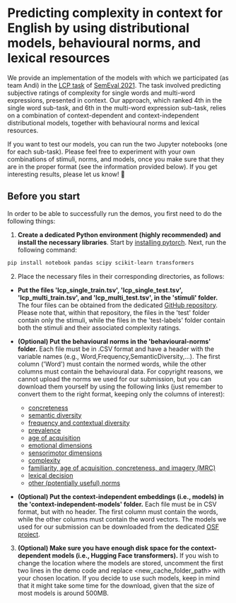 # Predicting complexity in context for English by using distributional models, behavioural norms, and lexical resources

We provide an implementation of the models with which we participated (as team Andi) in the [LCP task](https://sites.google.com/view/lcpsharedtask2021/) of [SemEval 2021](https://semeval.github.io/SemEval2021/). The task involved predicting subjective ratings of complexity for single words and multi-word expressions, presented in context. Our approach, which ranked 4th in the single word sub-task, and 6th in the multi-word expression sub-task, relies on a combination of context-dependent and context-independent distributional models, together with behavioural norms and lexical resources.

If you want to test our models, you can run the two Jupyter notebooks (one for each sub-task). Please feel free to experiment with your own combinations of stimuli, norms, and models, once you make sure that they are in the proper format (see the information provided below). If you get interesting results, please let us know! 🙂  

## Before you start
  
In order to be able to successfully run the demos, you first need to do the following things:

1) **Create a dedicated Python environment (highly recommended) and install the necessary libraries**. Start by [installing pytorch](https://pytorch.org/get-started/locally/). Next, run the following command:

```bash
pip install notebook pandas scipy scikit-learn transformers
```

2) Place the necessary files in their corresponding directories, as follows:

* **Put the files 'lcp_single_train.tsv', 'lcp_single_test.tsv', 'lcp_multi_train.tsv', and 'lcp_multi_test.tsv', in the 'stimuli' folder.** The four files can be obtained from the dedicated [GitHub repository](https://github.com/MMU-TDMLab/CompLex). Please note that, within that repository, the files in the 'test' folder contain only the stimuli, while the files in the 'test-labels' folder contain both the stimuli and their associated complexity ratings.  

* **(Optional) Put the behavioural norms in the 'behavioural-norms' folder.** Each file must be in .CSV format and have a header with the variable names (e.g., Word,Frequency,SemanticDiversity,...). The first column ('Word') must contain the normed words, while the other columns must contain the behavioural data. For copyright reasons, we cannot upload the norms we used for our submission, but you can download them yourself by using the following links (just remember to convert them to the right format, keeping only the columns of interest):
    * [concreteness](http://crr.ugent.be/papers/Concreteness_ratings_Brysbaert_et_al_BRM.txt)
    * [semantic diversity](https://static-content.springer.com/esm/art%3A10.3758%2Fs13428-012-0278-x/MediaObjects/13428_2012_278_MOESM1_ESM.xlsx)  
    * [frequency and contextual diversity](http://crr.ugent.be/papers/SUBTLEX-UK.xlsx)    
    * [prevalence](https://static-content.springer.com/esm/art%3A10.3758%2Fs13428-018-1077-9/MediaObjects/13428_2018_1077_MOESM2_ESM.xlsx)
    * [age of acquisition](http://crr.ugent.be/papers/AoA_ratings_Kuperman_et_al_BRM.zip)
    * [emotional dimensions](https://saifmohammad.com/WebDocs/VAD/NRC-VAD-Lexicon-Aug2018Release.zip)
    * [sensorimotor dimensions](https://osf.io/48wsc/download)
    * [complexity](https://raw.githubusercontent.com/mounicam/lexical_simplification/master/word_complexity_lexicon/lexicon.tsv)
    * [familiarity, age of acquisition, concreteness, and imagery (MRC)](http://ghpaetzold.github.io/data/BootstrappedMRC.zip)
    * [lexical decision](https://static-content.springer.com/esm/art%3A10.3758%2Fs13428-011-0118-4/MediaObjects/13428_2011_118_MOESM1_ESM.zip)
    * [other (potentially useful) norms](http://crr.ugent.be/programs-data/megastudy-data-available) 
* **(Optional) Put the context-independent embeddings (i.e., models) in the 'context-independent-models' folder.** Each file must be in CSV format, but with no header. The first column must contain the words, while the other columns must contain the word vectors. The models we used for our submission can be downloaded from the dedicated [OSF project](https://osf.io/px2gm/).

3) **(Optional) Make sure you have enough disk space for the context-dependent models (i.e., Hugging Face transformers).** If you wish to change the location where the models are stored, uncomment the first two lines in the demo code and replace \<new_cache_folder_path> with your chosen location. If you decide to use such models, keep in mind that it might take some time for the download, given that the size of most models is around 500MB.
